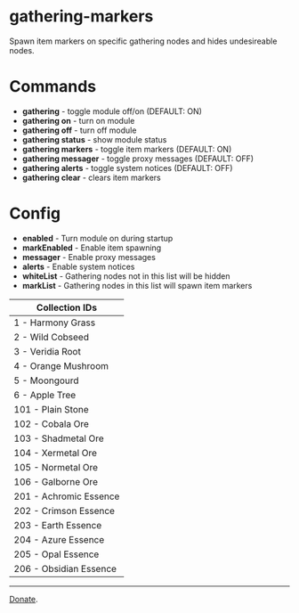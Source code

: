 # gathering-markers
Spawn item markers on specific gathering nodes and hides undesireable nodes.

# Commands 
- **gathering** - toggle module off/on (DEFAULT: ON)
- **gathering on** - turn on module
- **gathering off** - turn off module
- **gathering status** - show module status
- **gathering markers** - toggle item markers (DEFAULT: ON)
- **gathering messager** - toggle proxy messages (DEFAULT: OFF)
- **gathering alerts** - toggle system notices (DEFAULT: OFF)
- **gathering clear** - clears item markers

# Config
- **enabled** - Turn module on during startup
- **markEnabled** - Enable item spawning
- **messager** - Enable proxy messages
- **alerts** - Enable system notices
- **whiteList** - Gathering nodes not in this list will be hidden
- **markList** - Gathering nodes in this list will spawn item markers

| Collection IDs |
| ------------------------ |
| 1 - Harmony Grass |
| 2 - Wild Cobseed |
| 3 - Veridia Root |
| 4 - Orange Mushroom |
| 5 - Moongourd |
| 6 - Apple Tree |
| 101 - Plain Stone |
| 102 - Cobala Ore |
| 103 - Shadmetal Ore |
| 104 - Xermetal Ore |
| 105 - Normetal Ore |
| 106 - Galborne Ore |
| 201 - Achromic Essence |
| 202 - Crimson Essence |
| 203 - Earth Essence |
| 204 - Azure Essence |
| 205 - Opal Essence |
| 206 - Obsidian Essence |

---

[Donate](https://www.paypal.com/cgi-bin/webscr?cmd=_donations&business=PXRFYB39SQP4A&lc=US&item_name=teralove&no_note=0&cn=Add%20special%20instructions%20to%20the%20seller%3a&no_shipping=1&currency_code=USD&bn=PP%2dDonationsBF%3abtn_donate_LG%2egif%3aNonHosted).
